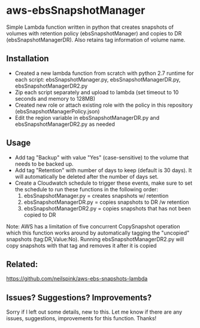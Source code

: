 # aws-ebsSnapshotManager
Simple Lambda function written in python that creates snapshots of volumes with retention policy (ebsSnapshotManager) and copies to DR (ebsSnapshotManagerDR). Also retains tag information of volume name. 

## Installation
- Created a new lambda function from scratch with python 2.7 runtime for each script: ebsSnapshotManager.py, ebsSnapshotManagerDR.py, ebsSnapshotManagerDR2.py
- Zip each script separately and upload to lambda (set timeout to 10 seconds and memory to 128MB)
- Created new role or attach existing role with the policy in this repository (ebsSnapshotManagerPolicy.json)
- Edit the region variable in ebsSnapshotManagerDR.py and ebsSnapshotManagerDR2.py as needed

## Usage
- Add tag "Backup" with value "Yes" (case-sensitive) to the volume that needs to be backed up.
- Add tag "Retention" with number of days to keep (default is 30 days).  It will automatically be deleted after the number of days set. 
- Create a Cloudwatch schedule to trigger these events, make sure to set the schedule to run these functions in the following order:
  1. ebsSnapshotManager.py  = creates snapshots w/ retention
  2. ebsSnapshotManagerDR.py  = copies snapshots to DR /w retention
  3. ebsSnapshotManagerDR2.py = copies snapshots that has not been copied to DR

Note: AWS has a limitation of five concurrent CopySnapshot operation which this function works around by automatically tagging the "uncopied" snapshots (tag:DR,Value:No).  Running ebsSnapshotManagerDR2.py will copy snapshots with that tag and removes it after it is copied

## Related:
https://github.com/neilspink/aws-ebs-snapshots-lambda

## Issues? Suggestions? Improvements?
Sorry if I left out some details, new to this.  Let me know if there are any issues, suggestions, improvements for this function.  Thanks!
